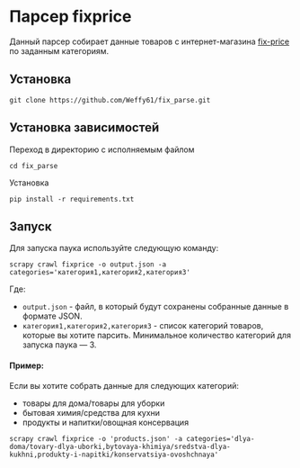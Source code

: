 # Парсер fixprice
Данный парсер собирает данные товаров с интернет-магазина [fix-price](https://fix-price.com/) по заданным категориям.

## Установка

```commandline
git clone https://github.com/Weffy61/fix_parse.git
```

## Установка зависимостей

Переход в директорию с исполняемым файлом

```commandline
cd fix_parse
```

Установка
```commandline
pip install -r requirements.txt
```

## Запуск
Для запуска паука используйте следующую команду:

```commandline
scrapy crawl fixprice -o output.json -a categories='категория1,категория2,категория3'
```
Где:
- `output.json` - файл, в который будут сохранены собранные данные в формате JSON.  
- `категория1,категория2,категория3` - список категорий товаров, которые вы хотите парсить. 
Минимальное количество категорий для запуска паука — 3.  

#### Пример:
Если вы хотите собрать данные для следующих категорий:
- товары для дома/товары для уборки
- бытовая химия/средства для кухни
- продукты и напитки/овощная консервация

```commandline
scrapy crawl fixprice -o 'products.json' -a categories='dlya-doma/tovary-dlya-uborki,bytovaya-khimiya/sredstva-dlya-kukhni,produkty-i-napitki/konservatsiya-ovoshchnaya'
```
